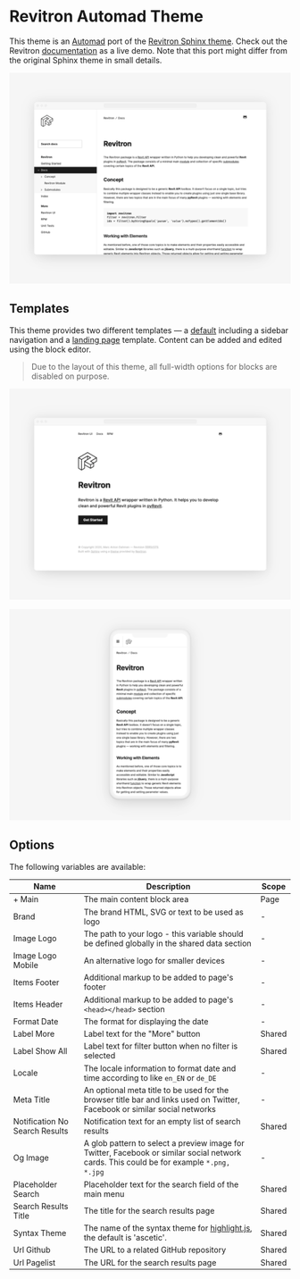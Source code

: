 # Revitron Automad Theme

This theme is an [Automad](https://automad.org) port of the [Revitron Sphinx theme](https://github.com/revitron/revitron-sphinx-theme). Check out the Revitron [documentation](https://revitron.readthedocs.io/) as a live demo. Note that this port might differ from the original Sphinx theme in small details.

![](https://raw.githubusercontent.com/marcantondahmen/media-files/master/themes/revitron/default.png)

## Templates

This theme provides two different templates &mdash; a [default](https://revitron.readthedocs.io/en/latest/get-started.html) including a sidebar navigation and a [landing page](https://revitron.readthedocs.io/) template. 
Content can be added and edited using the block editor. 

> Due to the layout of this theme, all full-width options for blocks are disabled on purpose.

![](https://raw.githubusercontent.com/marcantondahmen/media-files/master/themes/revitron/landing.png)

![](https://raw.githubusercontent.com/marcantondahmen/media-files/master/themes/revitron/mobile.png)

## Options

The following variables are available:

| Name | Description | Scope |
| --- | --- | --- |
| + Main | The main content block area | Page |
| Brand | The brand HTML, SVG or text to be used as logo | - |
| Image Logo | The path to your logo - this variable should be defined globally in the shared data section | - |
| Image Logo Mobile | An alternative logo for smaller devices | - |
| Items Footer | Additional markup to be added to page's footer | - |
| Items Header | Additional markup to be added to page's `<head></head>` section | - |
| Format Date | The format for displaying the date | - |
| Label More | Label text for the "More" button | Shared |
| Label Show All | Label text for filter button when no filter is selected | Shared |
| Locale | The locale information to format date and time according to like `en_EN` or `de_DE` | - |
| Meta Title | An optional meta title to be used for the browser title bar and links used on Twitter, Facebook or similar social networks | - |
| Notification No Search Results | Notification text for an empty list of search results | Shared |
| Og Image | A glob pattern to select a preview image for Twitter, Facebook or similar social network cards. This could be for example `*.png, *.jpg` | - |
| Placeholder Search | Placeholder text for the search field of the main menu | Shared |
| Search Results Title | The title for the search results page | Shared |
| Syntax Theme | The name of the syntax theme for [highlight.js](https://highlightjs.org/static/demo/), the default is 'ascetic'. | Shared |	
| Url Github | The URL to a related GitHub repository | Shared |
| Url Pagelist | The URL for the search results page | Shared |
